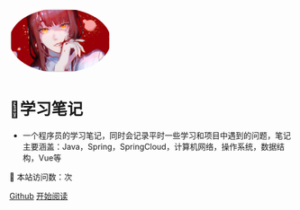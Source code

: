 <img width="180px" style="border-radius: 50%" bor src="./doc/icon/index.ico">

#   📙学习笔记

- 一个程序员的学习笔记，同时会记录平时一些学习和项目中遇到的问题，笔记主要涵盖：Java，Spring，SpringCloud，计算机网络，操作系统，数据结构，Vue等 

:rocket: 本站访问数：<span id="busuanzi_value_site_pv"></span>次

[Github](<https://github.com/iridescenceZz/iridescenceZz>)
[开始阅读](README.md)



